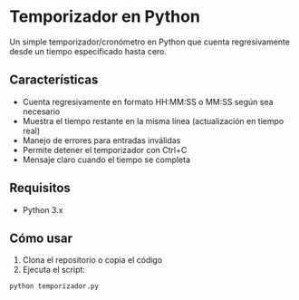 # Temporizador en Python

Un simple temporizador/cronómetro en Python que cuenta regresivamente desde un tiempo especificado hasta cero.

## Características

- Cuenta regresivamente en formato HH:MM:SS o MM:SS según sea necesario
- Muestra el tiempo restante en la misma línea (actualización en tiempo real)
- Manejo de errores para entradas inválidas
- Permite detener el temporizador con Ctrl+C
- Mensaje claro cuando el tiempo se completa

## Requisitos

- Python 3.x

## Cómo usar

1. Clona el repositorio o copia el código
2. Ejecuta el script:

```bash
python temporizador.py
